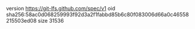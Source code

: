 version https://git-lfs.github.com/spec/v1
oid sha256:58ac0d068259993f92d3a2f1fabbd85b6c80f083006d66a0c46558215503ed08
size 31536
